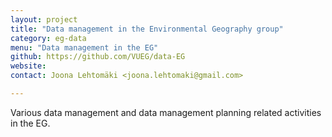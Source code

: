 ```yaml
---
layout: project
title: "Data management in the Environmental Geography group"
category: eg-data
menu: "Data management in the EG"
github: https://github.com/VUEG/data-EG
website:
contact: Joona Lehtomäki <joona.lehtomaki@gmail.com>

---
```


Various data management and data management planning related activities in the
EG.
